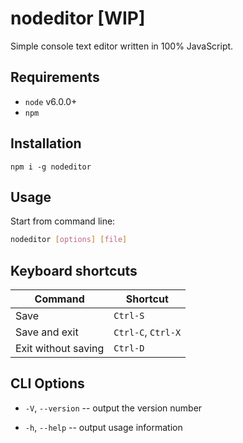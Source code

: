 # nodeditor [WIP]

Simple console text editor written in 100% JavaScript.

## Requirements

- `node` v6.0.0+
- `npm`

## Installation

`npm i -g nodeditor`

## Usage

Start from command line:

```sh
nodeditor [options] [file]
```

## Keyboard shortcuts

|       Command       |       Shortcut     |
| ------------------- | ------------------ |
| Save                | `Ctrl-S`           |
| Save and exit       | `Ctrl-C`, `Ctrl-X` |
| Exit without saving | `Ctrl-D`           |

## CLI Options

- `-V`, `--version` -- output the version number

- `-h`, `--help` -- output usage information
